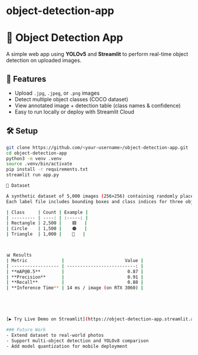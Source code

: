 # object-detection-app

# 🎯 Object Detection App

A simple web app using **YOLOv5** and **Streamlit** to perform real-time object detection on uploaded images.

## 🚀 Features
- Upload `.jpg`, `.jpeg`, or `.png` images
- Detect multiple object classes (COCO dataset)
- View annotated image + detection table (class names & confidence)
- Easy to run locally or deploy with Streamlit Cloud

## 🛠️ Setup

```bash
git clone https://github.com/<your-username>/object-detection-app.git
cd object-detection-app
python3 -m venv .venv
source .venv/bin/activate
pip install -r requirements.txt
streamlit run app.py

🧩 Dataset

A synthetic dataset of 5,000 images (256×256) containing randomly placed geometric objects.
Each label file includes bounding boxes and class indices for three object types.

| Class     | Count | Example |
| --------- | ----: | :-----: |
| Rectangle | 2,500 |    🟥   |
| Circle    | 1,500 |    🟠   |
| Triangle  | 1,000 |    🔺   |



📊 Results
| Metric             |                       Value |
| ------------------ | --------------------------: |
| **mAP@0.5**        |                        0.87 |
| **Precision**      |                        0.91 |
| **Recall**         |                        0.88 |
| **Inference Time** | 14 ms / image (on RTX 3060) |





[▶ Try Live Demo on Streamlit](https://object-detection-app.streamlit.app)

### Future Work
- Extend dataset to real-world photos
- Support multi-object detection and YOLOv8 comparison
- Add model quantization for mobile deployment

